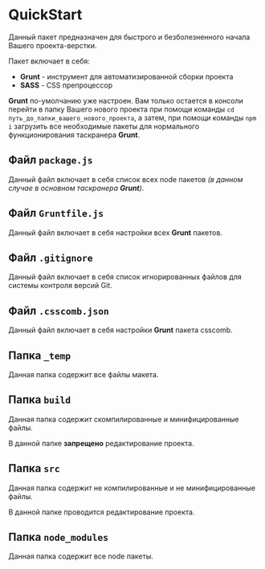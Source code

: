 # QuickStart
Данный пакет предназначен для быстрого и безболезненного начала Вашего проекта-верстки.

Пакет включает в себя:
- **Grunt** - инструмент для автоматизированной сборки проекта
- **SASS** - CSS препроцессор

**Grunt** по-умолчанию уже настроен. Вам только остается в консоли перейти в папку Вашего нового проекта при помощи команды `cd путь_до_папки_вашего_нового_проекта`, а затем, при помощи команды `npm i` загрузить все необходимые пакеты для нормального функционирования таскранера **Grunt**.

## Файл `package.js`
Данный файл включает в себя список всех node пакетов _(в данном случае в основном таскранера **Grunt**)_.

## Файл `Gruntfile.js`
Данный файл включает в себя настройки всех **Grunt** пакетов.

## Файл `.gitignore`
Данный файл включает в себя список игнорированных файлов для системы контроля версий Git.

## Файл `.csscomb.json`
Данный файл включает в себя настройки **Grunt** пакета csscomb.

## Папка `_temp`
Данная папка содержит все файлы макета.

## Папка `build`
Данная папка содержит скомпилированные и минифицированные файлы.

В данной папке **запрещено** редактирование проекта.

## Папка `src`
Данная папка содержит не компилированные и не минифицированные файлы.

В данной папке проводится редактирование проекта.

## Папка `node_modules`
Данная папка содержит все node пакеты.